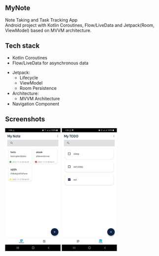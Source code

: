 ## MyNote
Note Taking and Task Tracking App <br/>
Android project with Kotlin Coroutines, Flow/LiveData and Jetpack(Room, ViewModel) based on MVVM architecture.

## Tech stack
- Kotlin Coroutines 
- Flow/LiveData for asynchronous data
<!-- - Dagger for dependency injection -->
- Jetpack:
  - Lifecycle
  - ViewModel
  - Room Persistence
- Architecture:
  - MVVM Architecture
- Navigation Component
<!-- 
- Paging 3
- Retrofit2 & OkHttp3
- Gson
- Picasso -->


## Screenshots
<p float="left">
<img src="images/Screenshot_1.jpeg" height="400"  alt="screenshot"/>
<img src="images/Screenshot_2.jpeg" height="400"  alt="screenshot"/>
</p>
